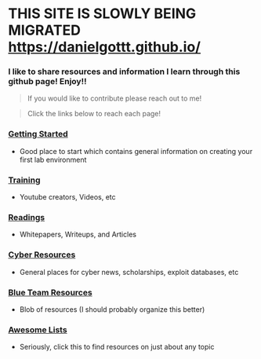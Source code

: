 # THIS SITE IS SLOWLY BEING MIGRATED https://danielgottt.github.io/


### I like to share resources and information I learn through this github page! Enjoy!!
> If you would like to contribute please reach out to me!

> Click the links below to reach each page!

### [Getting Started](./resources/getting_started.md)
- Good place to start which contains general information on creating your first lab environment


### [Training](./resources/training.md)
- Youtube creators, Videos, etc

### [Readings](./resources/readings.md)
- Whitepapers, Writeups, and Articles

### [Cyber Resources](./resources/cyber_resources.md)
- General places for cyber news, scholarships, exploit databases, etc

### [Blue Team Resources](./resources/blue_team_resources.md)
- Blob of resources (I should probably organize this better)

### [Awesome Lists](./resources/awesome_lists.md)
- Seriously, click this to find resources on just about any topic




